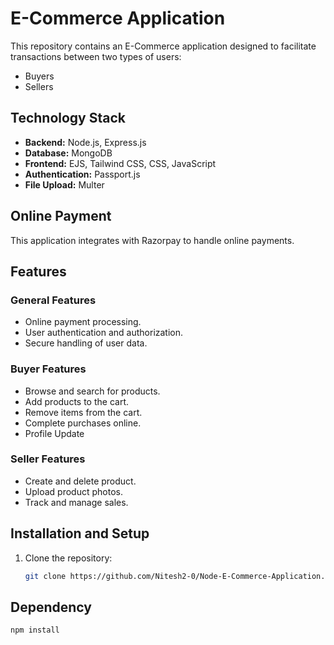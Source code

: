 # E-Commerce Application

This repository contains an E-Commerce application designed to facilitate transactions between two types of users:
- Buyers
- Sellers

## Technology Stack
- **Backend:** Node.js, Express.js
- **Database:** MongoDB
- **Frontend:** EJS, Tailwind CSS, CSS, JavaScript
- **Authentication:** Passport.js
- **File Upload:** Multer

## Online Payment
This application integrates with Razorpay to handle online payments.

## Features
### General Features
- Online payment processing.
- User authentication and authorization.
- Secure handling of user data.

### Buyer Features
- Browse and search for products.
- Add products to the cart.
- Remove items from the cart.
- Complete purchases online.
- Profile Update

### Seller Features
- Create and delete product.
- Upload product photos.
- Track and manage sales.

## Installation and Setup
1. Clone the repository:
   ```sh
   git clone https://github.com/Nitesh2-0/Node-E-Commerce-Application.git

## Dependency 
```javascript
npm install
```
  
